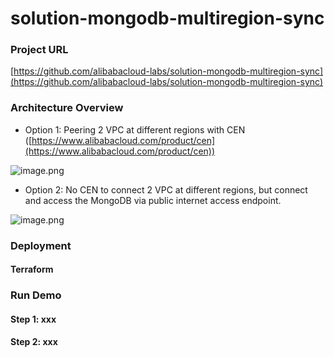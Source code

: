 # solution-mongodb-multiregion-sync

### Project URL
[https://github.com/alibabacloud-labs/solution-mongodb-multiregion-sync](https://github.com/alibabacloud-labs/solution-mongodb-multiregion-sync)


### Architecture Overview

- Option 1: Peering 2 VPC at different regions with CEN ([https://www.alibabacloud.com/product/cen](https://www.alibabacloud.com/product/cen))

![image.png](https://intranetproxy.alipay.com/skylark/lark/0/2021/png/32590/1614849583189-4ca6bac4-8e08-4def-8f98-8a2969e6766d.png#align=left&display=inline&height=438&margin=%5Bobject%20Object%5D&name=image.png&originHeight=438&originWidth=832&size=279670&status=done&style=none&width=832)

- Option 2: No CEN to connect 2 VPC at different regions, but connect and access the MongoDB via public internet access endpoint.

![image.png](https://intranetproxy.alipay.com/skylark/lark/0/2021/png/32590/1614849590346-2ed0dbf4-287b-4cd4-b20f-3c18202463bf.png#align=left&display=inline&height=433&margin=%5Bobject%20Object%5D&name=image.png&originHeight=433&originWidth=855&size=242356&status=done&style=none&width=855)
### Deployment
#### Terraform




### Run Demo
#### Step 1: xxx
#### Step 2: xxx

